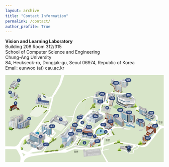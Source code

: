 ```yaml
---
layout: archive
title: "Contact Information"
permalink: /contact/
author_profile: True
---
```

**Vision and Learning Laboratory**      
Building 208 Room 312/315     
School of Computer Science and Engineering    
Chung-Ang University  
84, Heukseok-ro, Dongjak-gu, Seoul 06974, Republic of Korea      
Email: eunwoo (at) cau.ac.kr


<img src='/images/cau-map.png' width="700" align="left" style="margin-right:50px">
